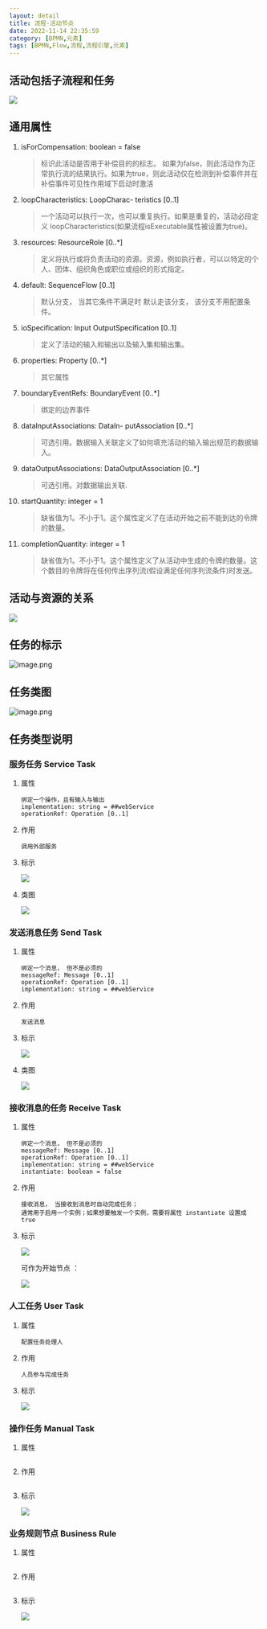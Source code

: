 ```yaml
---
layout: detail
title: 流程-活动节点
date: 2022-11-14 22:35:59
category: [BPMN,元素]
tags: [BPMN,Flow,流程,流程引擎,元素]
---
```

## 活动包括子流程和任务

![](2022-11-14-流程-活动节点/images/活动类图.png)

## 通用属性

1. isForCompensation: boolean = false
   > 标识此活动是否用于补偿目的的标志。 如果为false，则此活动作为正常执行流的结果执行。如果为true，则此活动仅在检测到补偿事件并在补偿事件可见性作用域下启动时激活
   >
2. loopCharacteristics: LoopCharac- teristics [0..1]
   > 一个活动可以执行一次，也可以重复执行。如果是重复的，活动必段定义 loopCharacteristics(如果流程isExecutable属性被设置为true)。
   >
3. resources: ResourceRole [0..*]
   > 定义将执行或将负责活动的资源。资源，例如执行者，可以以特定的个人、团体、组织角色或职位或组织的形式指定。
   >
4. default: SequenceFlow [0..1]
   > 默认分支， 当其它条件不满足时 默认走该分支， 该分支不用配置条件。
   >
5. ioSpecification: Input OutputSpecification [0..1]
   > 定义了活动的输入和输出以及输入集和输出集。
   >
6. properties: Property [0..*]
   > 其它属性
   >
7. boundaryEventRefs: BoundaryEvent [0..*]
   > 绑定的边界事件
   >
8. dataInputAssociations: DataIn- putAssociation [0..*]
   > 可选引用。数据输入关联定义了如何填充活动的输入输出规范的数据输入。
   >
9. dataOutputAssociations: DataOutputAssociation [0..*]
   > 可选引用。对数据输出关联.
   >
10. startQuantity: integer = 1
    > 缺省值为1。不小于1。这个属性定义了在活动开始之前不能到达的令牌的数量。
    >
11. completionQuantity: integer = 1
    > 缺省值为1。不小于1。这个属性定义了从活动中生成的令牌的数量。这个数目的令牌将在任何传出序列流(假设满足任何序列流条件)时发送。
    >

## 活动与资源的关系

![](2022-11-14-流程-活动节点/images/活动与资源的关系.png)

## 任务的标示

![image.png](2022-11-14-流程-活动节点/images/任务的标示.png)

## 任务类图

![image.png](2022-11-14-流程-活动节点/images/任务类图.png)

## 任务类型说明
### 服务任务 Service Task
1. 属性
   ```textmate
   绑定一个操作，且有输入与输出
   implementation: string = ##webService
   operationRef: Operation [0..1]
   ```
2. 作用
   ```textmate
   调用外部服务
   ```
3. 标示

   ![](2022-11-14-流程-活动节点/images/服务任务表示.png)

4. 类图

   ![](2022-11-14-流程-活动节点/images/服务任务类图.png)

### 发送消息任务 Send Task
1. 属性
   ```textmate
   绑定一个消息， 但不是必须的
   messageRef: Message [0..1]
   operationRef: Operation [0..1]
   implementation: string = ##webService
   ```
2. 作用
   ```textmate
   发送消息
   ```
3. 标示

   ![](2022-11-14-流程-活动节点/images/发送消息任务标示.png)

4. 类图

   ![](2022-11-14-流程-活动节点/images/消息任务类图.png)

### 接收消息的任务 Receive Task
1. 属性
   ```textmate
   绑定一个消息， 但不是必须的
   messageRef: Message [0..1]
   operationRef: Operation [0..1]
   implementation: string = ##webService
   instantiate: boolean = false
   ```
2. 作用
   ```textmate
   接收消息， 当接收到消息时自动完成任务；
   通常用于启用一个实例；如果想要触发一个实例，需要将属性 instantiate 设置成 true
   ```
3. 标示

   ![](2022-11-14-流程-活动节点/images/接收消息任务.png) 

   可作为开始节点 ：

   ![](2022-11-14-流程-活动节点/images/可以实例化的接收消息任务.png)

### 人工任务 User Task
1. 属性
   ```textmate
   配置任务处理人
   ```
2. 作用
   ```textmate
   人员参与完成任务
   ```
3. 标示

   ![](2022-11-14-流程-活动节点/images/人工节点标示.png)


### 操作任务 Manual Task
1. 属性
   ```textmate
   ```
2. 作用
   ```textmate
   ```
3. 标示

   ![](2022-11-14-流程-活动节点/images/操作任务.png)

### 业务规则节点 Business Rule
1. 属性
   ```textmate
   ```
2. 作用
   ```textmate
   ```
3. 标示

   ![](2022-11-14-流程-活动节点/images/操作任务.png)
